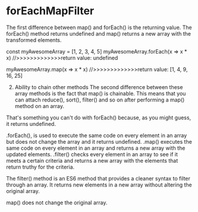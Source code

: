 # forEachMapFilter

The first difference between map() and forEach() is the returning value. 
The forEach() method returns undefined and map() returns a new array with the transformed elements. 

const myAwesomeArray = [1, 2, 3, 4, 5]
myAwesomeArray.forEach(x => x * x)
//>>>>>>>>>>>>>return value: undefined

myAwesomeArray.map(x => x * x)
//>>>>>>>>>>>>>return value: [1, 4, 9, 16, 25]

2. Ability to chain other methods
The second difference between these array methods is the fact that map() is chainable.
This means that you can attach reduce(), sort(), filter() and so on after performing a map() method on an array.

That's something you can't do with forEach() because, as you might guess, it returns undefined.


.forEach(), is used to execute the same code on every element in an array but does not change the array and it returns undefined.
.map() executes the same code on every element in an array and returns a new array with the updated elements.
.filter() checks every element in an array to see if it meets a certain criteria and returns a new array with the elements that return truthy for the criteria.

The filter() method is an ES6 method that provides a cleaner syntax to filter through an array. It returns new elements in a new array without altering the original array.

map() does not change the original array.
